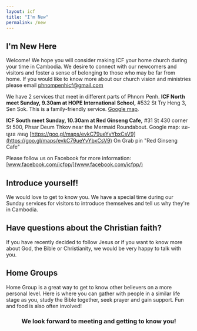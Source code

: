 ```yaml
---
layout: icf
title: "I'm New"
permalink: /new
---
```

## I'm New Here

Welcome! We hope you will consider making ICF your home church during your time in Cambodia. 
We desire to connect with our newcomers and visitors and foster a sense of belonging to those 
who may be far from home. If you would like to know more about our church vision and ministries 
please email [phnompenhicf@gmail.com](phnompenhicf@gmail.com)

We have 2 services that meet in different parts of Phnom Penh.
**ICF North meet Sunday, 9.30am at HOPE International School,**
#532 St Try Heng 3, Sen Sok. This is a family-friendly service.
[Google map](https://goo.gl/maps/fJuXRrKpmG96mqyA7).

**ICF South meet Sunday, 10.30am at Red Ginseng Cafe,** 
#31 St 430 corner St 500, Phsar Deum Thkov near the Mermaid Roundabout. 
Google map: ឃេ-ប្រេន កាហ្វេ [https://goo.gl/maps/evkC79ueYvYbxCsV9](https://goo.gl/maps/evkC79ueYvYbxCsV9)
On Grab pin "Red Ginseng Cafe"

Please follow us on Facebook for more information: 
[www.facebook.com/icfpp/](www.facebook.com/icfpp/)

## Introduce yourself!
We would love to get to know you. We have a special time during our Sunday services for visitors to introduce themselves and tell us why they're in Cambodia. 

## Have questions about the Christian faith?
If you have recently decided to follow Jesus or if you want to know more about God, the Bible or Christianity, we would be very happy to talk with you. 

## Home Groups
Home Group is a great way to get to know other believers on a more personal level. Here is where you can gather with people in a similar life stage as you, study the Bible together, seek prayer and gain support. Fun and food is also often involved! 

<h3><center>We look forward to meeting and getting to know you!</center></h3>

